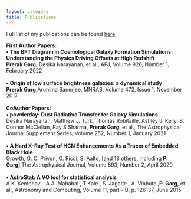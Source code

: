 ```yaml
---
layout: category
title: Publications
---
```


<p class="message">
Full list of my publications can be found <a href="https://orcid.org/0000-0002-5923-2151" target="_blank">here</a>
</p>


<p class="message">
<b>First Author Papers:</b>
<br>
<b>&#x2022; The BPT Diagram in Cosmological Galaxy Formation Simulations: Understanding the Physics Driving Offsets at High Redshift</b>
<br>
<b>Prerak Garg</b>, Desika Narayanan, et al., APJ, Volume 926, Number 1, February 2022
<br><br>
<b>&#x2022; Origin of low surface brightness galaxies: a dynamical study</b>
<br>
<b>Prerak Garg</b>,Arunima Banerjee, MNRAS, Volume 472, Issue 1, November 2017
<br><br>
<b>Co­Author Papers:</b>
<br>
<b>&#x2022; powderday: Dust Radiative Transfer for Galaxy Simulations</b>
<br>
Desika Narayanan, Matthew J. Turk, Thomas Robitaille, Ashley J. Kelly, B. Connor McClellan, Ray S Sharma, <b>Prerak Garg</b>, et al., 
The Astrophysical Journal Supplement Series, Volume 252, Number 1, January 2021
<br><br>
<b>&#x2022; A Hard X-­Ray Test of HCN Enhancements As a Tracer of Embedded Black Hole</b>
<br>
Growth, G. C. Privon, C. Ricci, S. Aalto, [and 18 others, including <b>P. Garg</b>],The
Astrophysical Journal, Volume 893, Number 2, April 2020
<br><br>
<b>&#x2022; AstroStat­: A VO tool for statistical analysis</b>
<br>
A.K. Kembhavi, ,A.A. Mahabal , T.Kale , S. Jagade , A. Vibhute ,<b>P. Garg</b>, et al., Astronomy and Computing, Volume 11, part – B, p. 126­137, June 2015
</p>
